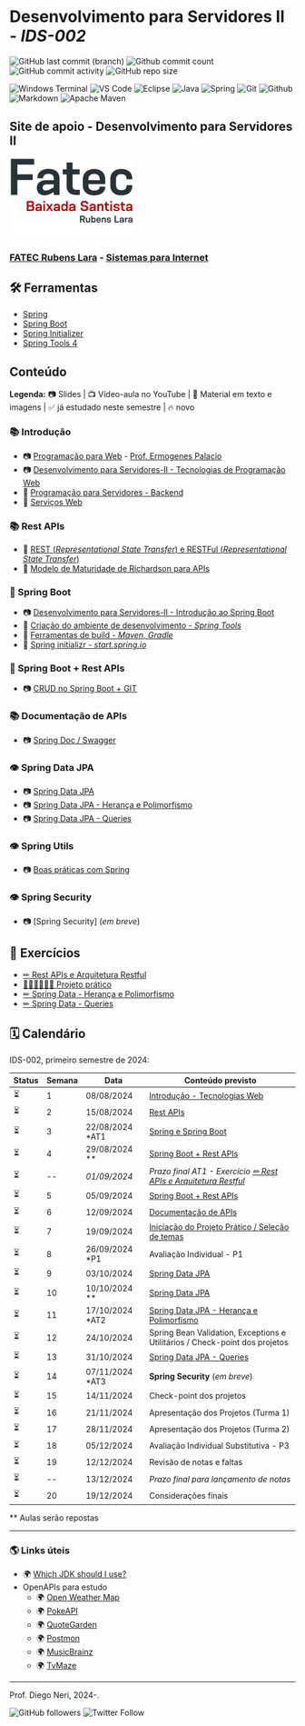 # Desenvolvimento para Servidores II - _IDS-002_

![GitHub last commit (branch)](https://img.shields.io/github/last-commit/diegoneri/aulas-ds-spring-boot/main?label=%C3%BAltima%20atualiza%C3%A7%C3%A3o)
![Github commit count](https://badgen.net/github/commits/diegoneri/aulas-ds-spring-boot)
![GitHub commit activity](https://img.shields.io/github/commit-activity/m/diegoneri/aulas-ds-spring-boot?label=commits)
![GitHub repo size](https://img.shields.io/github/repo-size/diegoneri/aulas-ds-spring-boot?label=tamanho)

![Windows Terminal](https://img.shields.io/badge/windows%20terminal-4D4D4D?style=for-the-badge&logo=windows%20terminal&logoColor=white)
![VS Code](https://img.shields.io/badge/Visual_Studio_Code-0078D4?style=for-the-badge&logo=visual%20studio%20code&logoColor=white)
![Eclipse](https://img.shields.io/badge/Eclipse-FE7A16.svg?style=for-the-badge&logo=Eclipse&logoColor=white)
![Java](https://img.shields.io/badge/java-%23ED8B00.svg?style=for-the-badge&logo=openjdk&logoColor=white)
![Spring](https://img.shields.io/badge/spring-%236DB33F.svg?style=for-the-badge&logo=spring&logoColor=white)
![Git](https://img.shields.io/badge/GIT-E44C30?style=for-the-badge&logo=git&logoColor=white)
![Github](https://img.shields.io/badge/GitHub-100000?style=for-the-badge&logo=github&logoColor=white)
![Markdown](https://img.shields.io/badge/Markdown-000000?style=for-the-badge&logo=markdown&logoColor=white)
![Apache Maven](https://img.shields.io/badge/Apache%20Maven-C71A36?style=for-the-badge&logo=Apache%20Maven&logoColor=white)

## Site de apoio - Desenvolvimento para Servidores II

![Logo em cores da FATEC RL](content/logo/fatec_rl-cor.png)

### [FATEC Rubens Lara](https://fatecrl.edu.br/) - [Sistemas para Internet](https://fatecrl.edu.br/cursos/sistemas-para-internet/)

## 🛠 Ferramentas

- [Spring](<https://spring.io/>)
- [Spring Boot](<https://spring.io/quickstart>)
- [Spring Initializer](<http://start.spring.io/>)
- [Spring Tools 4](<https://spring.io/tools>)

## Conteúdo

**Legenda:** 📷 Slides \| 📺 Vídeo-aula no YouTube \| 📖 Material em texto e imagens \|  ✅ já estudado neste semestre \| 🔥 novo

### 📚 Introdução 

- 📷 [Programação para Web](https://docs.google.com/presentation/d/1W1dcLeHVS2Ln7MG7S5A7SaTsHD0iQBA5OxIyJTGeKLc/edit "Slides - Aulas Programação Web") - [Prof. Ermogenes Palacio](<https://github.com/ermogenes> "Github do Professor Ermogenes Palacio") 
- 📷 [Desenvolvimento para Servidores-II - Tecnologias de Programação Web](https://docs.google.com/presentation/d/1npVNbaS8hyEi5x5X5aXqxX37rppnTjkYakQRUSlRHik) 
- 📖 [Programação para Servidores - Backend](content/01.1-backend.md) 
- 📖 [Serviços Web](content/01.2-web-services.md) 

### 📚 Rest APIs 

- 📖 [REST (_Representational State Transfer_) e RESTFul (_Representational State Transfer_)](content/02.1-rest.md) 
- 📖 [Modelo de Maturidade de Richardson para APIs](content/02.2-maturity-level.md) 

### 🔢 Spring Boot

- 📷 [Desenvolvimento para Servidores-II - Introdução ao Spring Boot](https://docs.google.com/presentation/d/1RwWEuKu0ZKVAkmaHvXmaijCQZdNVJJzXs3NK1_G20Bk) 
- 📖 [Criação do ambiente de desenvolvimento - _Spring Tools_](content/03.2-ambiente.md) 
- 📖 [Ferramentas de build - _Maven, Gradle_](content/03.3-build.md) 
- 📖 [Spring initializr - _start.spring.io_](content/03.4-initializr.md) 

### 🔢 Spring Boot + Rest APIs

- 📷 [CRUD no Spring Boot + GIT](https://docs.google.com/presentation/d/1XGFe1ANaLRckr6DWOmV6MGxB188p3-xGaCI0rY4MmXY) 

### 📚 Documentação de APIs

- 📷 [Spring Doc / Swagger](https://docs.google.com/presentation/d/1t05E6B46_HVLWZTdI1PfvMxMkJ0VxPoenW24R3WqaVU/edit?usp=sharing)

### 👁 Spring Data JPA

- 📷 [Spring Data JPA](https://docs.google.com/presentation/d/1C_V9mEnG3ssFfdYVHBYQAC3zOa_mXBoe_u83vXhV7_s/edit?usp=sharing)
- 📷 [Spring Data JPA - Herança e Polimorfismo](https://docs.google.com/presentation/d/16DJQrhkb2tA5nBJI9vSWTgtP0Pru6f7UmEN_sHoXpQs/edit?usp=sharing)
- 📷 [Spring Data JPA - Queries](https://docs.google.com/presentation/d/16vCj8sGp4lcraBOB0IyEgVrAJ-3XuynxOzRpW1nzDXc/edit?usp=sharing)

### 👁 Spring Utils

- 📷 [Boas práticas com Spring](https://docs.google.com/presentation/d/12QH4_qgZ3BdSfE3vBVfK6ahZ-uk65obHpd5sYfR1tgc/edit?usp=sharing)
  
### 👁 Spring Security

- 📷 [Spring Security] (_em breve_)
 
## 🥋 Exercícios

- [✏ Rest APIs e Arquitetura Restful](content/exercises/02.2-analise-maturidade.md)
- [👨‍💻👩‍💻🔜👔 Projeto prático](content/exercises/03.2-proposals.md)
- [✏ Spring Data - Herança e Polimorfismo](content/exercises/04.1-spring-jpa-heranca.md)
- [✏ Spring Data - Queries](content/exercises/04.2-spring-jpa-queries.md)

## 🗓 Calendário

IDS-002, primeiro semestre de 2024:

Status | Semana | Data                | Conteúdo previsto                                                     
-------|--------| ------------------- | --------------------------------------------------------------------- 
  ⏳   | 1     | 08/08/2024          | [Introdução - Tecnologias Web](#-introdu%C3%A7%C3%A3o---tecnologias-web)
  ⏳   | 2     | 15/08/2024          | [Rest APIs](#-rest-apis)                                 
  ⏳   |3      | 22/08/2024   *AT1   | [Spring e Spring Boot](#-spring-boot)                                
  ⏳   |4      | 29/08/2024   **     | [Spring Boot + Rest APIs](#-spring-boot--rest-apis)                          
  ⏳   |--     | _01/09/2024_        | _Prazo final AT1 - Exercício [✏ Rest APIs e Arquitetura Restful](content/exercises/02.2-analise-maturidade.md)_
  ⏳   |5      | 05/09/2024          | [Spring Boot + Rest APIs](#-spring-boot--rest-apis)                                 
  ⏳   |6      | 12/09/2024          | [Documentação de APIs](#-swagger-e-documentação-de-apis)                          
  ⏳   |7      | 19/09/2024          | [Iniciação do Projeto Prático / Seleção de temas](content/exercises/03.2-proposals.md)      
  ⏳   |8      | 26/09/2024  *P1     | Avaliação Individual - P1          
  ⏳   |9      | 03/10/2024          | [Spring Data JPA](#-spring-data-jpa)                            
  ⏳   |10     | 10/10/2024   **     | [Spring Data JPA](#-spring-data-jpa)
  ⏳   |11     | 17/10/2024   *AT2   | [Spring Data JPA - Herança e Polimorfismo](#-spring-data-jpa)
  ⏳   |12     | 24/10/2024          | Spring Bean Validation, Exceptions e Utilitários / Check-point dos projetos                             
  ⏳   |13     | 31/10/2024          | [Spring Data JPA - Queries](#-spring-data-jpa)
  ⏳   |14     | 07/11/2024   *AT3   | **Spring Security** (_em breve_)
  ⏳   |15     | 14/11/2024          | Check-point dos projetos                                           
  ⏳   |16     | 21/11/2024          | Apresentação dos Projetos (Turma 1)             
  ⏳   |17     | 28/11/2024          | Apresentação dos Projetos (Turma 2)                                                  
  ⏳   |18     | 05/12/2024          | Avaliação Individual Substitutiva - P3       
  ⏳   |19     | 12/12/2024          | Revisão de notas e faltas
  ⏳   |--     | 13/12/2024          | _Prazo final para lançamento de notas_         
  ⏳   |20     | 19/12/2024          | Considerações finais                                                                             
 
** Aulas serão repostas

---


### 🌎 Links úteis

- 🌍 [Which JDK should I use?](https://whichjdk.com/)
- OpenAPIs para estudo
  - 🌍 [Open Weather Map](https://openweathermap.org/api/one-call-3)
  - 🌍 [PokeAPI](https://pokeapi.co/)
  - 🌍 [QuoteGarden](https://pprathameshmore.github.io/QuoteGarden/)
  - 🌍 [Postmon](https://postmon.com.br/)
  - 🌍 [MusicBrainz](https://musicbrainz.org/doc/MusicBrainz_API)
  - 🌍 [TvMaze](https://www.tvmaze.com/api)

----
Prof. Diego Neri, 2024-.

![GitHub followers](https://img.shields.io/github/followers/diegoneri?label=seguidores&style=social)
![Twitter Follow](https://img.shields.io/twitter/follow/diegoneri?style=social)
